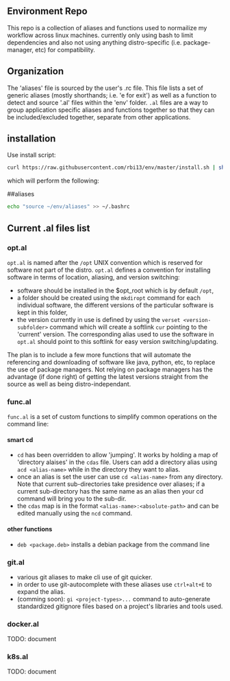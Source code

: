 ## Environment Repo
This repo is a collection of aliases and functions used to normailize my workflow across linux machines. currently only using bash to limit dependencies and also not using anything distro-specific (i.e. package-manager, etc) for compatibility.  
## Organization
The 'aliases' file is sourced by the user's .rc file. This file lists a set of generic aliases (mostly shorthands; i.e. 'e for exit') as well as a function to detect and source '.al' files within the 'env' folder. `.al` files are a way to group application specific aliases and functions together so that they can be included/excluded together, separate from other applications.

## installation
Use install script:

```sh
curl https://raw.githubusercontent.com/rbi13/env/master/install.sh | sh
```

which will perform the following:

##aliases
```sh
echo "source ~/env/aliases" >> ~/.bashrc
```

## Current .al files list
### opt.al
`opt.al` is named after the `/opt` UNIX convention which is reserved for software not part of the distro. `opt.al` defines a convention for installing software in terms of location, aliasing, and version switching:
 - software should be installed in the $opt_root which is by default `/opt`,
 - a folder should be created using the `mkdiropt` command for each individual software, the different versions of the   particular software is kept in this folder,
 - the version currently in use is defined by using the `verset <version-subfolder>` command which will create a softlink `cur` pointing to the 'current' version. The corresponding alias used to use the software in `opt.al` should point to this softlink for easy version switching/updating.

The plan is to include a few more functions that will automate the referencing and downloading of software like java, python, etc, to replace the use of package managers. Not relying on package managers has the advantage (if done right) of getting the latest versions straight from the source as well as being distro-independant.

### func.al
`func.al` is a set of custom functions to simplify common operations on the command line:
#### smart cd
- `cd` has been overridden to allow 'jumping'. It works by holding a map of 'directory alaises' in the `cdas` file. Users can add a directory alias using `acd <alias-name>` while in the directory they want to alias.
- once an alias is set the user can use `cd <alias-name>` from any directory. Note that current sub-directories take presidence over aliases; if a current sub-directory has the same name as an alias then your cd command will bring you to the sub-dir.
- the `cdas` map is in the format `<alias-name>:<absolute-path>` and can be edited manually using the `ncd` command.

#### other functions
- `deb <package.deb>` installs a debian package from the command line

### git.al
- various git aliases to make cli use of git quicker.
- in order to use git-autocomplete with these aliases use `ctrl+alt+E` to expand the alias.
- (comming soon): `gi <project-types>...` command to auto-generate standardized gitignore files based on a project's libraries and tools used.

### docker.al
TODO: document

### k8s.al
TODO: document
